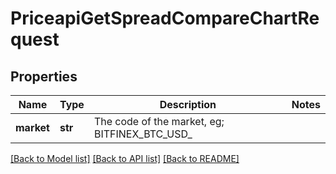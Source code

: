 # PriceapiGetSpreadCompareChartRequest

## Properties
Name | Type | Description | Notes
------------ | ------------- | ------------- | -------------
**market** | **str** | The code of the market, eg; BITFINEX_BTC_USD_ | 

[[Back to Model list]](../README.md#documentation-for-models) [[Back to API list]](../README.md#documentation-for-api-endpoints) [[Back to README]](../README.md)

